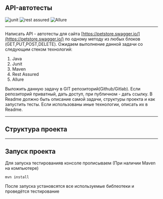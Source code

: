 ## API-автотесты
![junit](https://img.shields.io/maven-central/v/junit/junit?versionSuffix=4.13.2&label=Junit) ![rest assured](https://img.shields.io/maven-central/v/io.rest-assured/rest-assured?versionSuffix=5.3.2&label=Rest%20Assured) ![Allure](https://img.shields.io/maven-central/v/io.qameta.allure/allure-junit4?versionSuffix=2.23.0&label=Allure)
___
Написать API - автотесты для сайта [https://petstore.swagger.io/](https://petstore.swagger.io/) по одному методу из любых блоков (GET,PUT,POST,DELETE). Ожидаем выполнение данной задачи со следующим стеком технологий:

1.  Java
2.  Junit
3.  Maven
4.  Rest Assured
5.  Allure

Выложить данную задачу в GIT репозиторий(Github/Gitlab). Если репозиторий приватный, дать доступ, при публичном - дать ссылку. В Readme должно быть описание самой задачи, структуры проекта и как запустить тесты. Если использованы иные технологии, описать их в Readme.
___
## Структура проекта

___
## Запуск проекта
Для запуска тестированияв консоле прописываем (При наличии Maven на компьютере)
```
mvn install
```
После запуска установсятся все используемые библеотеки и проведётся тестирование